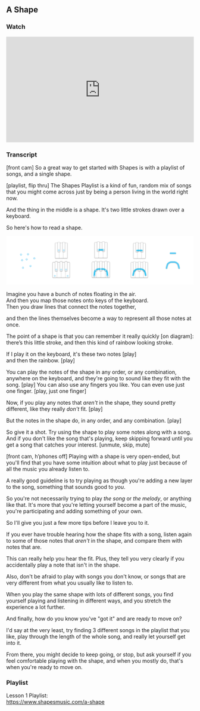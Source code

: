 ## A Shape



### Watch

<style>
.embed-container {
    position: relative;
    padding-bottom: 56.25%;
    height: 0;
    overflow: hidden;
    max-width: 100%;
  }
  iframe{
    position: absolute;
    top: 0;
    left: 0;
    width: 100%;
    height: 100%;
  }
</style>
<div class='embed-container'>
  <iframe src='https://www.youtube.com/embed/J1Ks_ve2h1I?rel=0' frameborder='0' allowfullscreen></iframe>
</div>



### Transcript

[front cam] So a great way to get started with Shapes is with a playlist of songs, and a single shape.

[playlist, flip thru] The Shapes Playlist is a kind of fun, random mix of songs that you might come across just by being a person living in the world right now.

And the thing in the middle is a shape. It's two little strokes drawn over a keyboard.

So here's how to read a shape.

![dots to shape](../media/21.3.7%20dots_to_shape.png)

Imagine you have a bunch of notes floating in the air.  
And then you map those notes onto keys of the keyboard.  
Then you draw lines that connect the notes together,

and then the lines themselves become a way to represent all those notes at once.

The point of a shape is that you can remember it really quickly [on diagram]: there’s this little stroke, and then this kind of rainbow looking stroke.

If I play it on the keyboard, it's these two notes [play]  
and then the rainbow. [play]

You can play the notes of the shape in any order, or any combination, anywhere on the keyboard, and they're going to sound like they fit with the song. [play] You can also use any fingers you like. You can even use just one finger. [play, just one finger]

Now, if you play any notes that _aren't_ in the shape, they sound pretty different, like they really _don't_ fit. [play]

But the notes in the shape do, in any order, and any combination. [play]

So give it a shot. Try using the shape to play some notes along with a song. And if you don't like the song that's playing, keep skipping forward until you get a song that catches your interest. [unmute, skip, mute]

[front cam, h’phones off] Playing with a shape is very open-ended, but you'll find that you have some intuition about what to play just because of all the music you already listen to.

A really good guideline is to try playing as though you're adding a new layer to the song, something that sounds good to _you_.

So you're not necessarily trying to play _the song_ or _the melody_, or anything like that. It's more that you're letting yourself become a part of the music, you're participating and adding something of your own.

So I'll give you just a few more tips before I leave you to it.

If you ever have trouble hearing how the shape fits with a song, listen again to some of those notes that _aren't_ in the shape, and compare them with notes that are.

This can really help you hear the fit. Plus, they tell you very clearly if you accidentally play a note that isn't in the shape.

Also, don't be afraid to play with songs you don't know, or songs that are very different from what you usually like to listen to.

When you play the same shape with lots of different songs, you find yourself playing and listening in different ways, and you stretch the experience a lot further.

And finally, how do you know you've "got it" and are ready to move on?

I'd say at the very least, try finding 3 different songs in the playlist that you like, play through the length of the whole song, and really let yourself get into it.

From there, you might decide to keep going, or stop, but ask yourself if you feel comfortable playing with the shape, and when you mostly do, that's when you're ready to move on.



### Playlist

Lesson 1 Playlist:  
https://www.shapesmusic.com/a-shape
